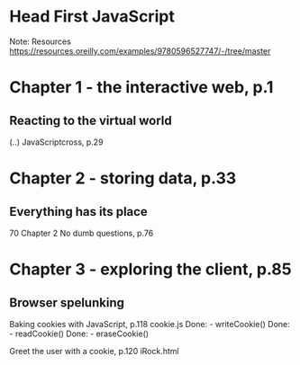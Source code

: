 # Head First JavaScript

Note:
Resources
https://resources.oreilly.com/examples/9780596527747/-/tree/master

# Chapter 1 - the interactive web, p.1
## Reacting to the virtual world
(..)
JavaScriptcross, p.29


# Chapter 2 - storing data, p.33
## Everything has its place

70 Chapter 2
No dumb questions, p.76

# Chapter 3 - exploring the client, p.85
## Browser spelunking

Baking cookies with JavaScript, p.118
    cookie.js
    Done: - writeCookie()
    Done: - readCookie()
    Done: - eraseCookie()

Greet the user with a cookie, p.120
    iRock.html
